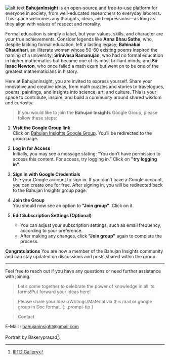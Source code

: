 ![alt text](/_posts/sid.jpg)
**BahujanInsight** is an open-source and free-to-use platform for everyone in society, from well-educated researchers to everyday laborers. This space welcomes any thoughts, ideas, and expressions—as long as they align with values of respect and morality. 

Formal education is simply a label, but your values, skills, and character are your true achievements. Consider legends like **Anna Bhau Sathe**, who, despite lacking formal education, left a lasting legacy; **Bahinabai Chaudhari**, an illiterate woman whose 50-60 existing poems inspired the naming of a university; **Srinivasa Ramanujan**, who had no formal education in higher mathematics but became one of its most brilliant minds; and **Sir Isaac Newton**, who once failed a math exam but went on to be one of the greatest mathematicians in history. 

Here at BahujanInsight, you are invited to express yourself. Share your innovative and creative ideas, from math puzzles and stories to travelogues, poems, paintings, and insights into science, art, and culture. This is your space to contribute, inspire, and build a community around shared wisdom and curiosity.


>If you would like to join the **Bahujan Insights** Google Group, please follow these steps:

1. **Visit the Google Group link**  
   Click on [Bahujan Insights Google Group](https://groups.google.com/g/bahujaninsights). You’ll be redirected to the group page.

2. **Log in for Access**  
  Initially, you may see a message stating: “You don’t have permission to access this content. For access, try logging in.” Click on **"try logging in"**.

3. **Sign in with Google Credentials**  
    Use your Google account to sign in. If you don’t have a Google account, you can create one for free.
 After signing in, you will be redirected back to the Bahujan Insights group page.

4. **Join the Group**  
  You should now see an option to **"Join group"**. Click on it.

5. **Edit Subscription Settings (Optional)**  
   - You can adjust your subscription settings, such as email frequency, according to your preference.
   - After making any changes, click **"Join group"** again to complete the process.

**Congratulations** You are now a member of the Bahujan Insights community and can stay updated on discussions and posts shared within the group.

--- 

Feel free to reach out if you have any questions or need further assistance with joining.

>Let’s come together to celebrate the power of knowledge in all its forms!Put forward your ideas here!

<!-- markdownlint-capture -->
<!-- markdownlint-disable -->

 > Please share your Ideas/Writings/Material via this mail or google group in Doc format.
{: .prompt-tip }

<!-- markdownlint-restore -->

> Contact 

E-Mail : bahujaninsight@gmail.com

Portrait by Bakeryprasad[^footnote].

[^footnote]: [IIITD Gallery](https://iiitd.ac.in/gallery/ddc22.html)
